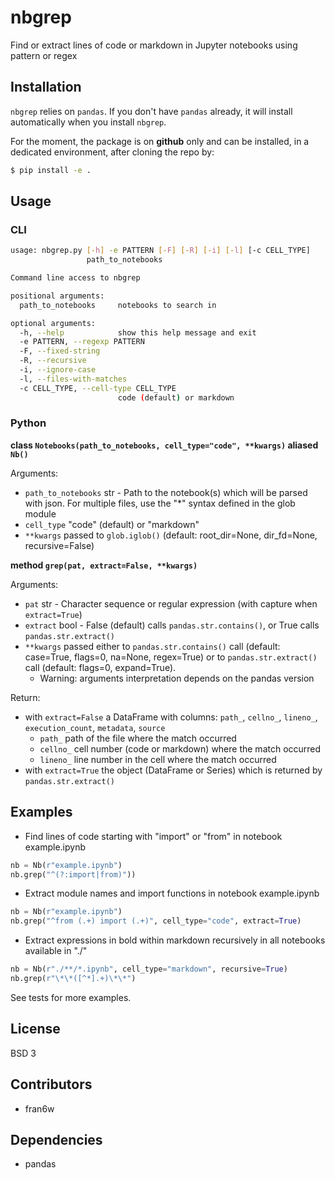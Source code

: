 # nbgrep
Find or extract lines of code or markdown in Jupyter notebooks using pattern or regex

## Installation

`nbgrep` relies on `pandas`. If you don't have `pandas` already, it will install automatically when you install `nbgrep`.

For the moment, the package is on **github** only and can be installed, in a dedicated environment, after cloning the repo by:

```bash
$ pip install -e .
```

## Usage

### CLI

```bash
usage: nbgrep.py [-h] -e PATTERN [-F] [-R] [-i] [-l] [-c CELL_TYPE]
                 path_to_notebooks

Command line access to nbgrep

positional arguments:
  path_to_notebooks     notebooks to search in

optional arguments:
  -h, --help            show this help message and exit
  -e PATTERN, --regexp PATTERN
  -F, --fixed-string
  -R, --recursive
  -i, --ignore-case
  -l, --files-with-matches
  -c CELL_TYPE, --cell-type CELL_TYPE
                        code (default) or markdown
```

### Python

**class `Notebooks(path_to_notebooks, cell_type="code", **kwargs)` aliased `Nb()`**

Arguments:
- `path_to_notebooks` str - Path to the notebook(s) which will be parsed with json.
								      For multiple files, use the "*" syntax defined in the glob module
- `cell_type` "code" (default) or "markdown"
- `**kwargs` passed to `glob.iglob()` (default: root_dir=None, dir_fd=None, recursive=False)

**method `grep(pat, extract=False, **kwargs)`**

Arguments:
- `pat` str - Character sequence or regular expression (with capture when `extract=True`)
- `extract` bool - False (default) calls `pandas.str.contains()`, or True calls `pandas.str.extract()`
- `**kwargs` passed either to `pandas.str.contains()` call (default: case=True, flags=0, na=None, regex=True) or to `pandas.str.extract()` call (default: flags=0, expand=True).
	- Warning: arguments interpretation depends on the pandas version

Return:
- with `extract=False` a DataFrame with columns: `path_`, `cellno_`, `lineno_`, `execution_count`, `metadata`, `source`
    - `path_` path of the file where the match occurred
    - `cellno_` cell number (code or markdown) where the match occurred
    - `lineno_` line number in the cell where the match occurred
- with `extract=True` the object (DataFrame or Series) which is returned by `pandas.str.extract()`

## Examples

- Find lines of code starting with "import" or "from" in notebook example.ipynb
```python
nb = Nb(r"example.ipynb")
nb.grep("^(?:import|from)"))
```
- Extract module names and import functions in notebook example.ipynb
```python
nb = Nb(r"example.ipynb")
nb.grep("^from (.+) import (.+)", cell_type="code", extract=True)
```
- Extract expressions in bold within markdown recursively in all notebooks available in "./"
```python
nb = Nb(r"./**/*.ipynb", cell_type="markdown", recursive=True)
nb.grep(r"\*\*([^*].+)\*\*")
```

See tests for more examples.

## License

BSD 3

## Contributors

- fran6w

## Dependencies

- pandas
